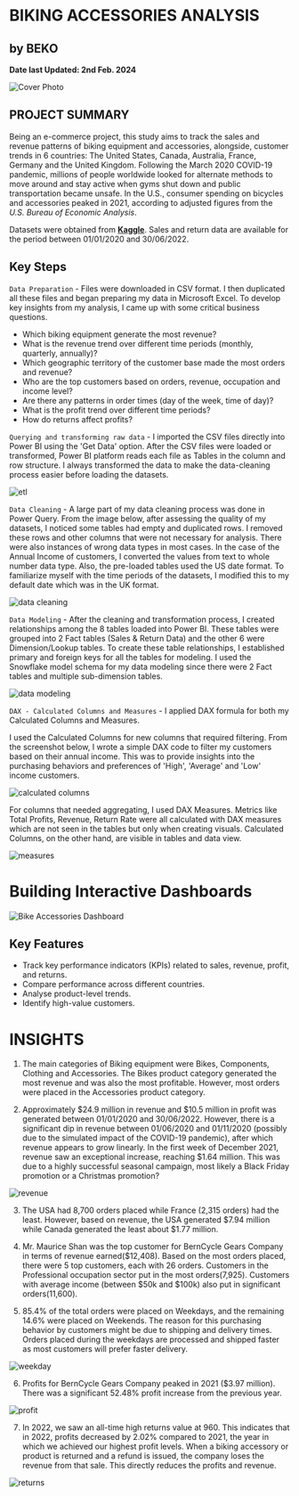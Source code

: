 # BIKING ACCESSORIES ANALYSIS
## by BEKO
**Date last Updated: 2nd Feb. 2024**

<img alt="Cover Photo" src="Images/Cover_photo.png">

## PROJECT SUMMARY
Being an e-commerce project, this study aims to track the sales and revenue patterns of biking equipment and accessories, alongside, customer trends in 6 countries: The United States, Canada, Australia, France, Germany and the United Kingdom. Following the March 2020 COVID-19 pandemic, millions of people worldwide looked for alternate methods to move around and stay active when gyms shut down and public transportation became unsafe. In the U.S., consumer spending on bicycles and accessories peaked in 2021, according to adjusted figures from the *U.S. Bureau of Economic Analysis*. 

Datasets were obtained from **[Kaggle](https://www.kaggle.com/datasets/algorismus/adventure-works-in-excel-tables/data)**. Sales and return data are available for the period between 01/01/2020 and 30/06/2022. 

## Key Steps
`Data Preparation` - Files were downloaded in CSV format. I then duplicated all these files and began preparing my data in Microsoft Excel. To develop key insights from my analysis, I came up with some critical business questions. 
- Which biking equipment generate the most revenue?
- What is the revenue trend over different time periods (monthly, quarterly, annually)?
- Which geographic territory of the customer base made the most orders and revenue?
- Who are the top customers based on orders, revenue, occupation and income level?
- Are there any patterns in order times (day of the week, time of day)?
- What is the profit trend over different time periods?
- How do returns affect profits?

`Querying and transforming raw data` - I imported the CSV files directly into Power BI using the 'Get Data' option. After the CSV files were loaded or transformed, Power BI platform reads each file as Tables in the column and row structure. I always transformed the data to make the data-cleaning process easier before loading the datasets. 

<img alt="etl" src="Images/ETL.png"> 

`Data Cleaning` - A large part of my data cleaning process was done in Power Query. From the image below, after assessing the quality of my datasets, I noticed some tables had empty and duplicated rows. I removed these rows and other columns that were not necessary for analysis. There were also instances of wrong data types in most cases. In the case of the Annual Income of customers, I converted the values from text to whole number data type. Also, the pre-loaded tables used the US date format. To familiarize myself with the time periods of the datasets, I modified this to my default date which was in the UK format.

<img alt="data cleaning" src="Images/data_cleaning.png">

`Data Modeling` - After the cleaning and transformation process, I created relationships among the 8 tables loaded into Power BI. These tables were grouped into 2 Fact tables (Sales & Return Data) and the other 6 were Dimension/Lookup tables. To create these table relationships, I established primary and foreign keys for all the tables for modeling. I used the Snowflake model schema for my data modeling since there were 2 Fact tables and multiple sub-dimension tables. 

<img alt="data modeling" src="Images/data_modeling.png">

`DAX - Calculated Columns and Measures` - I applied DAX formula for both my Calculated Columns and Measures. 

I used the Calculated Columns for new columns that required filtering. From the screenshot below, I wrote a simple DAX code to filter my customers based on their annual income. This was to provide insights into the purchasing behaviors and preferences of 'High', 'Average' and 'Low' income customers. 

<img alt="calculated columns" src="Images/CC.png">

For columns that needed aggregating, I used DAX Measures. Metrics like Total Profits, Revenue, Return Rate were all calculated with DAX measures which are not seen in the tables but only when creating visuals. Calculated Columns, on the other hand, are visible in tables and data view.

<img alt="measures" src="Images/Measures.png">


# Building Interactive Dashboards
<img alt="Bike Accessories Dashboard" src="Images/PBIDesktop_BikeAccessories.gif">

## Key Features

- Track key performance indicators (KPIs) related to sales, revenue, profit, and returns.
- Compare performance across different countries.
- Analyse product-level trends.
- Identify high-value customers.

# INSIGHTS

1. The main categories of Biking equipment were Bikes, Components, Clothing and Accessories. The Bikes product category generated the most revenue and was also the most profitable. However, most orders were placed in the Accessories product category.

2. Approximately $24.9 million in revenue and $10.5 million in profit was generated between 01/01/2020 and 30/06/2022. However, there is a significant dip in revenue between 01/06/2020 and 01/11/2020 (possibly due to the simulated impact of the COVID-19 pandemic), after which revenue appears to grow linearly. In the first week of December 2021, revenue saw an exceptional increase, reaching $1.64 million. This was due to a highly successful seasonal campaign, most likely a Black Friday promotion or a Christmas promotion? 

<img alt="revenue" src="Images/revenue.png"> 

3. The USA had 8,700 orders placed while France (2,315 orders) had the least. However, based on revenue, the USA generated $7.94 million while Canada generated the least about $1.77 million.

4. Mr. Maurice Shan was the top customer for BernCycle Gears Company in terms of revenue earned($12,408). Based on the most orders placed, there were 5 top customers, each with 26 orders. Customers in the Professional occupation sector put in the most orders(7,925). Customers with average income (between $50k and $100k) also put in significant orders(11,600).

5. 85.4% of the total orders were placed on Weekdays, and the remaining 14.6% were placed on Weekends. The reason for this purchasing behavior by customers might be due to shipping and delivery times. Orders placed during the weekdays are processed and shipped faster as most customers will prefer faster delivery.

<img alt="weekday" src="Images/weekday.png">

6. Profits for BernCycle Gears Company peaked in 2021 ($3.97 million). There was a significant 52.48% profit increase from the previous year.

<img alt="profit" src="Images/profit.png">
   
7. In 2022, we saw an all-time high returns value at 960. This indicates that in 2022, profits decreased by 2.02% compared to 2021, the year in which we achieved our highest profit levels. When a biking accessory or product is returned and a refund is issued, the company loses the revenue from that sale. This directly reduces the profits and revenue.

<img alt="returns" src="Images/returns.png">
    
